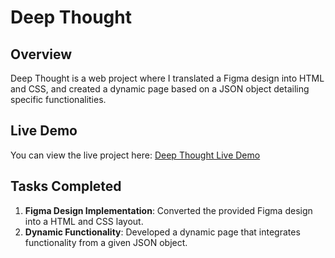 # Deep Thought

## Overview

Deep Thought is a web project where I translated a Figma design into HTML and CSS, and created a dynamic page based on a JSON object detailing specific functionalities. 

## Live Demo

You can view the live project here: [Deep Thought Live Demo](https://gaurav-soni24.github.io/deepThought/)

## Tasks Completed

1. **Figma Design Implementation**: Converted the provided Figma design into a  HTML and CSS layout.
2. **Dynamic Functionality**: Developed a dynamic page that integrates functionality from a given JSON object.
